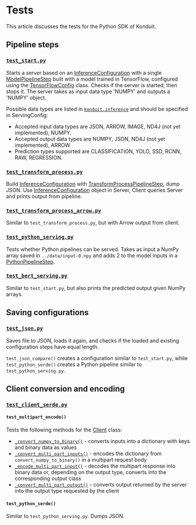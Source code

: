 # Tests 
This article discusses the tests for the Python SDK of Konduit.

## Pipeline steps 

### [`test_start.py`](https://github.com/KonduitAI/konduit-serving/blob/master/python/tests/test_start.py)

Starts a server based on an [InferenceConfiguration](https://github.com/KonduitAI/konduit-serving/blob/1f50481aa24e7d84a44b41ead592f7935a0f4b20/python/konduit/inference.py#L2386-L2427) with a single [ModelPipelineStep](https://github.com/KonduitAI/konduit-serving/blob/1f50481aa24e7d84a44b41ead592f7935a0f4b20/python/konduit/inference.py#L1579-L1778) built with a model trained in TensorFlow, configured using the [TensorFlowConfig](https://github.com/KonduitAI/konduit-serving/blob/1f50481aa24e7d84a44b41ead592f7935a0f4b20/python/konduit/inference.py#L656-L720) class. Checks if the server is started, then stops it. The server takes as input data type 'NUMPY' and outputs a 'NUMPY' object. 

Possible data types are listed in [`konduit.inference`](https://github.com/KonduitAI/konduit-serving/blob/1f50481aa24e7d84a44b41ead592f7935a0f4b20/python/konduit/inference.py#L863-L865) and should be specified in ServingConfig:
- Accepted input data types are JSON, ARROW, IMAGE, ND4J (not yet implemented), NUMPY. 
- Accepted output data types are NUMPY, JSON, ND4J (not yet implemented), ARROW
- Prediction types supported are CLASSIFICATION, YOLO, SSD, RCNN, RAW, REGRESSION. 

### [`test_transform_process.py`](https://github.com/KonduitAI/konduit-serving/blob/master/python/tests/test_transform_process.py)

Build [InferenceConfiguration](https://github.com/KonduitAI/konduit-serving/blob/1f50481aa24e7d84a44b41ead592f7935a0f4b20/python/konduit/inference.py#L2386-L2427) with [TransformProcessPipelineStep](https://github.com/KonduitAI/konduit-serving/blob/1f50481aa24e7d84a44b41ead592f7935a0f4b20/python/konduit/inference.py#L1400-L1573), dump JSON. Use [InferenceConfiguration](https://github.com/KonduitAI/konduit-serving/blob/1f50481aa24e7d84a44b41ead592f7935a0f4b20/python/konduit/inference.py#L2386-L2427) object in Server, Client queries Server and prints output from pipeline. 

### [`test_transform_process_arrow.py`](https://github.com/KonduitAI/konduit-serving/blob/master/python/tests/test_transform_process_arrow.py)

Similar to `test_transform_process.py`, but with Arrow output from client. 

### [`test_python_serving.py`](https://github.com/KonduitAI/konduit-serving/blob/master/python/tests/test_python_serving.py)

Tests whether Python pipelines can be served. Takes as input a NumPy array saved in `../data/input-0.npy` and adds 2 to the model inputs in a [PythonPipelineStep](https://github.com/KonduitAI/konduit-serving/blob/1f50481aa24e7d84a44b41ead592f7935a0f4b20/python/konduit/inference.py#L1221-L1394).

### [`test_bert_serving.py`](https://github.com/KonduitAI/konduit-serving/blob/master/python/tests/test_bert_serving.py)

Similar to `test_start.py`, but also prints the predicted output given NumPy arrays. 

## Saving configurations 

### [`test_json.py`](https://github.com/KonduitAI/konduit-serving/blob/master/python/tests/test_json.py)

Saves file to JSON, loads it again, and checks if the loaded and existing configuration steps have equal length. 

`test_json_compare()` creates a configuration similar to `test_start.py`, while `test_python_serde()` creates a Python pipeline similar to `test_python_serving.py`.


## Client conversion and encoding 

### [`test_client_serde.py`](https://github.com/KonduitAI/konduit-serving/blob/master/python/tests/test_client_serde.py)

#### `test_multipart_encode()`
Tests the following methods for the [Client](https://github.com/KonduitAI/konduit-serving/blob/1f50481aa24e7d84a44b41ead592f7935a0f4b20/python/konduit/client.py#L10-L139) class: 
- [`_convert_numpy_to_binary()`](https://github.com/KonduitAI/konduit-serving/blob/1f50481aa24e7d84a44b41ead592f7935a0f4b20/python/konduit/client.py#L72-L76) - converts inputs into a dictionary with keys and binary data as values
- [`_convert_multi_part_inputs()`](https://github.com/KonduitAI/konduit-serving/blob/1f50481aa24e7d84a44b41ead592f7935a0f4b20/python/konduit/client.py#L100-L108) - encodes the dictionary from `convert_numpy_to_binary()` in a multipart request body
- [`_encode_multi_part_input()`](https://github.com/KonduitAI/konduit-serving/blob/1f50481aa24e7d84a44b41ead592f7935a0f4b20/python/konduit/client.py#L85-L97) - decodes the multipart response into binary data or, depending on the output type, converts into the corresponding output class
- [`_convert_multi_part_output()`](https://github.com/KonduitAI/konduit-serving/blob/1f50481aa24e7d84a44b41ead592f7935a0f4b20/python/konduit/client.py#L110-L129) - converts output returned by the server into the output type requested by the client

#### `test_python_serde()`
Similar to `test_python_serving.py`. Dumps JSON.
